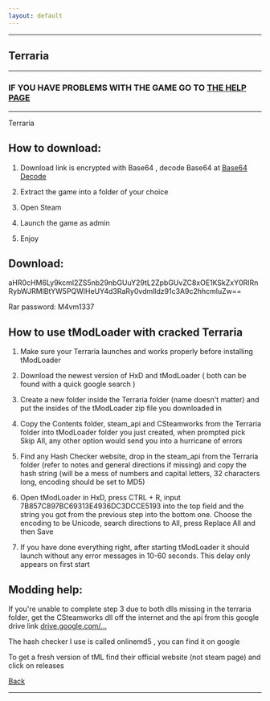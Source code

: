 ```yaml
---
layout: default
---
```


* * *

## Terraria

* * *

### IF YOU HAVE PROBLEMS WITH THE GAME GO TO [THE HELP PAGE](/games/help.md)

* * *

Terraria

## How to download:

1. Download link is encrypted with Base64 , decode Base64 at [Base64 Decode](../b64/base64.html)

2. Extract the game into a folder of your choice

3. Open Steam

4. Launch the game as admin

5. Enjoy

## Download:

aHR0cHM6Ly9kcml2ZS5nb29nbGUuY29tL2ZpbGUvZC8xOE1KSkZxY0RIRnRybWJRMlBtYW5PQWlHeUY4d3RaRy0vdmlldz91c3A9c2hhcmluZw==

Rar password: M4vm1337

## How to use tModLoader with cracked Terraria

1. Make sure your Terraria launches and works properly before installing tModLoader

2. Download the newest version of HxD and tModLoader ( both can be found with a quick google search )

3. Create a new folder inside the Terraria folder (name doesn't matter) and put the insides of the tModLoader zip file you downloaded in

4. Copy the Contents folder, steam_api and CSteamworks from the Terraria folder into tModLoader folder you just created, when prompted pick Skip All, any other option would send you into a hurricane of errors

5. Find any Hash Checker website, drop in the steam_api from the Terraria folder (refer to notes and general directions if missing) and copy the hash string (will be a mess of numbers and capital letters, 32 characters long, encoding should be set to MD5)

6. Open tModLoader in HxD, press CTRL + R, input 7B857C897BC69313E4936DC3DCCE5193 into the top field and the string you got from the previous step into the bottom one. Choose the encoding to be Unicode, search directions to All, press Replace All and then Save

7. If you have done everything right, after starting tModLoader it should launch without any error messages in 10-60 seconds. This delay only appears on first start

## Modding help:

If you're unable to complete step 3 due to both dlls missing in the terraria folder, get the CSteamworks dll off the internet and the api from this google drive link [drive.google.com/...](https://drive.google.com/file/d/1Zjv9CGIlYMJuKmi2bUKn8MRejuzw0se6/view?usp=sharing)

The hash checker I use is called onlinemd5 , you can find it on google

To get a fresh version of tML find their official website (not steam page) and click on releases

[Back](https://m4vmcvrk.github.io/)

* * *